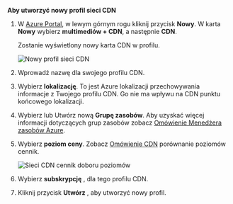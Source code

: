 **Aby utworzyć nowy profil sieci CDN**

1. W [Azure Portal](https://portal.azure.com), w lewym górnym rogu kliknij przycisk **Nowy**.  W karta **Nowy** wybierz **multimediów + CDN**, a następnie **CDN**.

    Zostanie wyświetlony nowy karta CDN w profilu.

    ![Nowy profil sieci CDN](./media/cdn-create-profile/new-cdn-profile-include.png)

2. Wprowadź nazwę dla swojego profilu CDN.

3. Wybierz **lokalizację**.  To jest Azure lokalizacji przechowywania informacje z Twojego profilu CDN.  Go nie ma wpływu na CDN punktu końcowego lokalizacji.

4. Wybierz lub Utwórz nową **Grupę zasobów**.  Aby uzyskać więcej informacji dotyczących grup zasobów zobacz [Omówienie Menedżera zasobów Azure](resource-group-overview.md#resource-groups).

5. Wybierz **poziom ceny**.  Zobacz [Omówienie CDN](cdn-overview.md#azure-cdn-features) porównanie poziomów cennik.
    
    ![Sieci CDN cennik doboru poziomów](./media/cdn-create-profile/cdn-choose-sku-include.png)

6. Wybierz **subskrypcję** , dla tego profilu CDN.

7. Kliknij przycisk **Utwórz** , aby utworzyć nowy profil. 